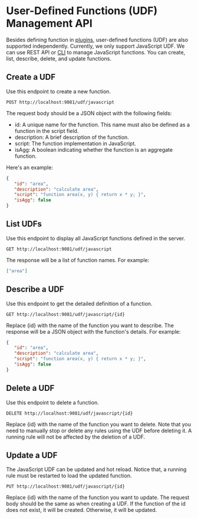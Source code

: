 # User-Defined Functions (UDF) Management API

Besides defining function in [plugins](./plugins.md), user-defined functions (UDF) are also supported independently. Currently, we only support JavaScript UDF. We can use REST API or [CLI](../cli/scripts.md) to manage JavaScript functions. You can create, list, describe, delete, and update functions.

## Create a UDF

Use this endpoint to create a new function.

```shell
POST http://localhost:9081/udf/javascript
```

The request body should be a JSON object with the following fields:  
- id: A unique name for the function. This name must also be defined as a function in the script field.
- description: A brief description of the function.
- script: The function implementation in JavaScript.
- isAgg: A boolean indicating whether the function is an aggregate function.

Here's an example:

```json
{
   "id": "area",
   "description": "calculate area",
   "script": "function area(x, y) { return x * y; }",
   "isAgg": false
}
```

## List UDFs

Use this endpoint to display all JavaScript functions defined in the server.

```shell
GET http://localhost:9081/udf/javascript
```

The response will be a list of function names. For example:

```json
["area"]
```

## Describe a UDF

Use this endpoint to get the detailed definition of a function.

```shell
GET http://localhost:9081/udf/javascript/{id}
```

Replace {id} with the name of the function you want to describe. The response will be a JSON object with the function's details. For example:

```json
{
   "id": "area",
   "description": "calculate area",
   "script": "function area(x, y) { return x * y; }",
   "isAgg": false
}
```

## Delete a UDF

Use this endpoint to delete a function.

```shell
DELETE http://localhost:9081/udf/javascript/{id}
```

Replace {id} with the name of the function you want to delete. Note that you need to manually stop or delete any rules using the UDF before deleting it. A running rule will not be affected by the deletion of a UDF.

## Update a UDF

The JavaScript UDF can be updated and hot reload. Notice that, a running rule must be restarted to load the updated function.

```shell
PUT http://localhost:9081/udf/javascript/{id}
```

Replace {id} with the name of the function you want to update. The request body should be the same as when creating a UDF. If the function of the id does not exist, it will be created. Otherwise, it will be updated.
